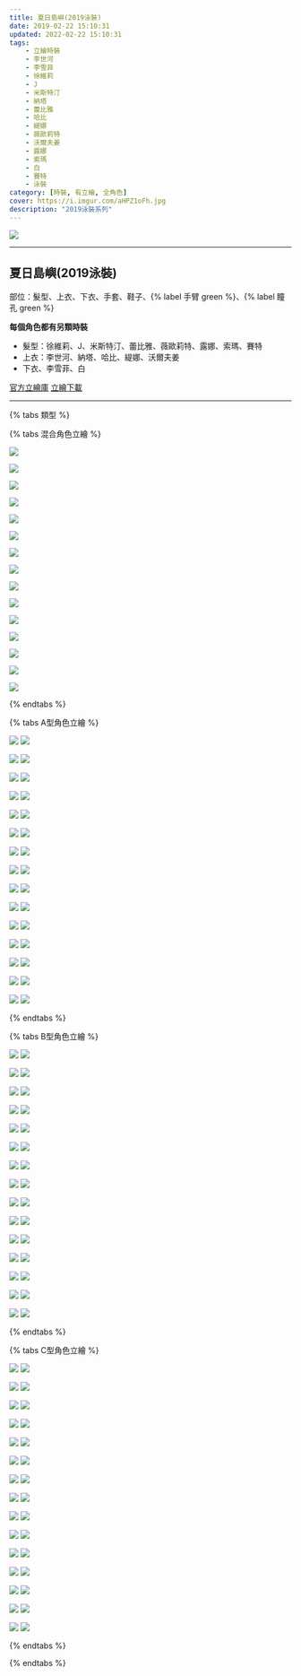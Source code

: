 ```yaml
---
title: 夏日島嶼(2019泳裝)
date: 2019-02-22 15:10:31
updated: 2022-02-22 15:10:31
tags:
    - 立繪時裝
    - 李世河
    - 李雪菲
    - 徐維莉
    - J
    - 米斯特汀
    - 納塔
    - 蕾比雅
    - 哈比
    - 緹娜
    - 薇歐莉特
    - 沃爾夫姜
    - 露娜
    - 索瑪
    - 白
    - 賽特
    - 泳裝
category: [時裝, 有立繪, 全角色]
cover: https://i.imgur.com/aHPZ1oFh.jpg
description: "2019泳裝系列"
---
```


[![](https://i.imgur.com/aHPZ1oFh.jpg)](https://i.imgur.com/aHPZ1oF.jpg)

---
## 夏日島嶼(2019泳裝)




部位：髮型、上衣、下衣、手套、鞋子、{% label 手臂 green %}、{% label 瞳孔 green %}

**每個角色都有另類時裝**
+ 髮型：徐維莉、J、米斯特汀、蕾比雅、薇歐莉特、露娜、索瑪、賽特
+ 上衣：李世河、納塔、哈比、緹娜、沃爾夫姜
+ 下衣、李雪菲、白

[官方立繪庫](https://closers.nexon.com/Pds/FanSiteKit)
[立繪下載](https://closers.vod.nexoncdn.co.kr/site/fansitekit/Closers_FansiteKit_summerCostume_50756.zip)


---

{% tabs 類型 %}
<!-- tab 混搭立繪-->
{% tabs 混合角色立繪 %}
<!-- tab 李世河(Seha)-->
[![](https://i.imgur.com/Qr6shdhh.jpg)](https://i.imgur.com/Qr6shdh.jpg)
<!-- endtab -->
<!-- tab 李雪菲(Seulbi)-->
[![](https://i.imgur.com/HPjSLHTh.jpg)](https://i.imgur.com/HPjSLHT.jpg)
<!-- endtab -->
<!-- tab 徐維莉(Yuri)-->
[![](https://i.imgur.com/DNf86IIh.jpg)](https://i.imgur.com/DNf86II.jpg)
<!-- endtab -->
<!-- tab J-->
[![](https://i.imgur.com/OBQFrcah.jpg)](https://i.imgur.com/OBQFrca.jpg)
<!-- endtab -->
<!-- tab 米斯特汀(Tein)-->
[![](https://i.imgur.com/AZs11Zih.jpg)](https://i.imgur.com/AZs11Zi.jpg)
<!-- endtab -->
<!-- tab 納塔(Nata)-->
[![](https://i.imgur.com/B9WYOPOh.jpg)](https://i.imgur.com/B9WYOPO.jpg)
<!-- endtab -->
<!-- tab 蕾比雅(Levia)-->
[![](https://i.imgur.com/z78IbtMh.jpg)](https://i.imgur.com/z78IbtM.jpg)
<!-- endtab -->
<!-- tab 哈比(Harpy)-->
[![](https://i.imgur.com/1x7Rapwh.jpg)](https://i.imgur.com/1x7Rapw.jpg)
<!-- endtab -->
<!-- tab 緹娜(Tina)-->
[![](https://i.imgur.com/20C8fVqh.jpg)](https://i.imgur.com/20C8fVq.jpg)
<!-- endtab -->
<!-- tab 薇歐莉特(Violet)-->
[![](https://i.imgur.com/dFL7itmh.jpg)](https://i.imgur.com/dFL7itm.jpg)
<!-- endtab -->
<!-- tab 沃爾夫姜(Wolfgang)-->
[![](https://i.imgur.com/0QznnRFh.jpg)](https://i.imgur.com/0QznnRF.jpg)
<!-- endtab -->
<!-- tab 露娜(Luna)-->
[![](https://i.imgur.com/uK9nnwqh.jpg)](https://i.imgur.com/uK9nnwq.jpg)
<!-- endtab -->
<!-- tab 索瑪(Soma)-->
[![](https://i.imgur.com/nqCnU8Eh.jpg)](https://i.imgur.com/nqCnU8E.jpg)
<!-- endtab -->
<!-- tab 白(Bai)-->
[![](https://i.imgur.com/1uoGbRPh.jpg)](https://i.imgur.com/1uoGbRP.jpg)
<!-- endtab -->
<!-- tab 賽特(Seth)-->
[![](https://i.imgur.com/YjJeGHxh.jpg)](https://i.imgur.com/YjJeGHx.jpg)
<!-- endtab -->
{% endtabs %}
<!-- endtab -->

<!-- tab A型-->
{% tabs A型角色立繪 %}
<!-- tab 李世河(Seha)-->
[![](https://i.imgur.com/s2VoEh4h.jpg)](https://i.imgur.com/s2VoEh4.jpg)
[![](https://i.imgur.com/ydI4LYKh.png)](https://i.imgur.com/ydI4LYK.png)
<!-- endtab -->
<!-- tab 李雪菲(Seulbi)-->
[![](https://i.imgur.com/tYBsCYFh.jpg)](https://i.imgur.com/tYBsCYF.jpg)
[![](https://i.imgur.com/2eeuqlMh.png)](https://i.imgur.com/2eeuqlM.png)
<!-- endtab -->
<!-- tab 徐維莉(Yuri)-->
[![](https://i.imgur.com/wNU7aVDh.jpg)](https://i.imgur.com/wNU7aVD.jpg)
[![](https://i.imgur.com/djK6Nlkh.png)](https://i.imgur.com/djK6Nlk.png)
<!-- endtab -->
<!-- tab J-->
[![](https://i.imgur.com/hbrvMZUh.jpg)](https://i.imgur.com/hbrvMZU.jpg)
[![](https://i.imgur.com/kFoKkq9h.png)](https://i.imgur.com/kFoKkq9.png)
<!-- endtab -->
<!-- tab 米斯特汀(Tein)-->
[![](https://i.imgur.com/Jn4SMqxh.jpg)](https://i.imgur.com/Jn4SMqx.jpg)
[![](https://i.imgur.com/jHGG7KUh.png)](https://i.imgur.com/jHGG7KU.png)
<!-- endtab -->
<!-- tab 納塔(Nata)-->
[![](https://i.imgur.com/8wxuU4rh.jpg)](https://i.imgur.com/8wxuU4r.jpg)
[![](https://i.imgur.com/BwWah9Kh.png)](https://i.imgur.com/BwWah9K.png)
<!-- endtab -->
<!-- tab 蕾比雅(Levia)-->
[![](https://i.imgur.com/PATDYc0h.jpg)](https://i.imgur.com/PATDYc0.jpg)
[![](https://i.imgur.com/HeWv3DSh.png)](https://i.imgur.com/HeWv3DS.png)
<!-- endtab -->
<!-- tab 哈比(Harpy)-->
[![](https://i.imgur.com/PUaeZPWh.jpg)](https://i.imgur.com/PUaeZPW.jpg)
[![](https://i.imgur.com/PL9mcFih.png)](https://i.imgur.com/PL9mcFi.png)
<!-- endtab -->
<!-- tab 緹娜(Tina)-->
[![](https://i.imgur.com/0RacVuWh.jpg)](https://i.imgur.com/0RacVuW.jpg)
[![](https://i.imgur.com/XVC4faLh.png)](https://i.imgur.com/XVC4faL.png)
<!-- endtab -->
<!-- tab 薇歐莉特(Violet)-->
[![](https://i.imgur.com/5qIHFJDh.jpg)](https://i.imgur.com/5qIHFJD.jpg)
[![](https://i.imgur.com/5NPC9dah.png)](https://i.imgur.com/5NPC9da.png)
<!-- endtab -->
<!-- tab 沃爾夫姜(Wolfgang)-->
[![](https://i.imgur.com/M0og7FNh.jpg)](https://i.imgur.com/M0og7FN.jpg)
[![](https://i.imgur.com/VNc4Apoh.png)](https://i.imgur.com/VNc4Apo.png)
<!-- endtab -->
<!-- tab 露娜(Luna)-->
[![](https://i.imgur.com/WSl3Vf9h.jpg)](https://i.imgur.com/WSl3Vf9.jpg)
[![](https://i.imgur.com/rStj33bh.png)](https://i.imgur.com/rStj33b.png)
<!-- endtab -->
<!-- tab 索瑪(Soma)-->
[![](https://i.imgur.com/1KNB2VPh.jpg)](https://i.imgur.com/1KNB2VP.jpg)
[![](https://i.imgur.com/T99tnPZh.png)](https://i.imgur.com/T99tnPZ.png)
<!-- endtab -->
<!-- tab 白(Bai)-->
[![](https://i.imgur.com/eZKpRGUh.jpg)](https://i.imgur.com/eZKpRGU.jpg)
[![](https://i.imgur.com/44N9kKCh.png)](https://i.imgur.com/44N9kKC.png)
<!-- endtab -->
<!-- tab 賽特(Seth)-->
[![](https://i.imgur.com/AidybLyh.jpg)](https://i.imgur.com/AidybLy.jpg)
[![](https://i.imgur.com/a3DU2thh.png)](https://i.imgur.com/a3DU2th.png)
<!-- endtab -->
{% endtabs %}
<!-- endtab -->

<!-- tab B型-->
{% tabs B型角色立繪 %}
<!-- tab 李世河(Seha)-->
[![](https://i.imgur.com/AXIzT21h.jpg)](https://i.imgur.com/AXIzT21.jpg)
[![](https://i.imgur.com/kSKpeXdh.png)](https://i.imgur.com/kSKpeXd.png)
<!-- endtab -->
<!-- tab 李雪菲(Seulbi)-->
[![](https://i.imgur.com/XBvALPKh.jpg)](https://i.imgur.com/XBvALPK.jpg)
[![](https://i.imgur.com/oU4y79nh.png)](https://i.imgur.com/oU4y79n.png)
<!-- endtab -->
<!-- tab 徐維莉(Yuri)-->
[![](https://i.imgur.com/22LK5V9h.jpg)](https://i.imgur.com/22LK5V9.jpg)
[![](https://i.imgur.com/uC6c2bbh.png)](https://i.imgur.com/uC6c2bb.png)
<!-- endtab -->
<!-- tab J-->
[![](https://i.imgur.com/46ZrAu2h.jpg)](https://i.imgur.com/46ZrAu2.jpg)
[![](https://i.imgur.com/Sxx929ch.png)](https://i.imgur.com/Sxx929c.png)
<!-- endtab -->
<!-- tab 米斯特汀(Tein)-->
[![](https://i.imgur.com/R3WMxsNh.jpg)](https://i.imgur.com/R3WMxsN.jpg)
[![](https://i.imgur.com/Kj8ngoJh.png)](https://i.imgur.com/Kj8ngoJ.png)
<!-- endtab -->
<!-- tab 納塔(Nata)-->
[![](https://i.imgur.com/1FqBf8oh.jpg)](https://i.imgur.com/1FqBf8o.jpg)
[![](https://i.imgur.com/bc2cdcah.png)](https://i.imgur.com/bc2cdca.png)
<!-- endtab -->
<!-- tab 蕾比雅(Levia)-->
[![](https://i.imgur.com/Y2PdLqlh.jpg)](https://i.imgur.com/Y2PdLql.jpg)
[![](https://i.imgur.com/LwdguhFh.png)](https://i.imgur.com/LwdguhF.png)
<!-- endtab -->
<!-- tab 哈比(Harpy)-->
[![](https://i.imgur.com/HR7C7IJh.jpg)](https://i.imgur.com/HR7C7IJ.jpg)
[![](https://i.imgur.com/izrVPRWh.png)](https://i.imgur.com/izrVPRW.png)
<!-- endtab -->
<!-- tab 緹娜(Tina)-->
[![](https://i.imgur.com/KI7Vkn4h.jpg)](https://i.imgur.com/KI7Vkn4.jpg)
[![](https://i.imgur.com/vFMF92Th.png)](https://i.imgur.com/vFMF92T.png)
<!-- endtab -->
<!-- tab 薇歐莉特(Violet)-->
[![](https://i.imgur.com/Qdm50Zwh.jpg)](https://i.imgur.com/Qdm50Zw.jpg)
[![](https://i.imgur.com/mFcATmNh.png)](https://i.imgur.com/mFcATmN.png)
<!-- endtab -->
<!-- tab 沃爾夫姜(Wolfgang)-->
[![](https://i.imgur.com/esyN7hxh.jpg)](https://i.imgur.com/esyN7hx.jpg)
[![](https://i.imgur.com/cybB66Hh.png)](https://i.imgur.com/cybB66H.png)
<!-- endtab -->
<!-- tab 露娜(Luna)-->
[![](https://i.imgur.com/SUWaEU1h.jpg)](https://i.imgur.com/SUWaEU1.jpg)
[![](https://i.imgur.com/iI4qHfdh.png)](https://i.imgur.com/iI4qHfd.png)
<!-- endtab -->
<!-- tab 索瑪(Soma)-->
[![](https://i.imgur.com/uvCncFwh.jpg)](https://i.imgur.com/uvCncFw.jpg)
[![](https://i.imgur.com/4PaxgyWh.png)](https://i.imgur.com/4PaxgyW.png)
<!-- endtab -->
<!-- tab 白(Bai)-->
[![](https://i.imgur.com/u1ZHdMsh.jpg)](https://i.imgur.com/u1ZHdMs.jpg)
[![](https://i.imgur.com/A4TtyBmh.png)](https://i.imgur.com/A4TtyBm.png)
<!-- endtab -->
<!-- tab 賽特(Seth)-->
[![](https://i.imgur.com/WctKjbph.jpg)](https://i.imgur.com/WctKjbp.jpg)
[![](https://i.imgur.com/l5kX0qMh.png)](https://i.imgur.com/l5kX0qM.png)
<!-- endtab -->
{% endtabs %}
<!-- endtab -->

<!-- tab C型-->
{% tabs C型角色立繪 %}
<!-- tab 李世河(Seha)-->
[![](https://i.imgur.com/xCZigPuh.jpg)](https://i.imgur.com/xCZigPu.jpg)
[![](https://i.imgur.com/T3kSB60h.png)](https://i.imgur.com/T3kSB60.png)
<!-- endtab -->
<!-- tab 李雪菲(Seulbi)-->
[![](https://i.imgur.com/F7KOJoAh.jpg)](https://i.imgur.com/F7KOJoA.jpg)
[![](https://i.imgur.com/d4WBRt4h.png)](https://i.imgur.com/d4WBRt4.png)
<!-- endtab -->
<!-- tab 徐維莉(Yuri)-->
[![](https://i.imgur.com/mxBitxeh.jpg)](https://i.imgur.com/mxBitxe.jpg)
[![](https://i.imgur.com/yQZEq3uh.png)](https://i.imgur.com/yQZEq3u.png)
<!-- endtab -->
<!-- tab J-->
[![](https://i.imgur.com/NdQAS0kh.jpg)](https://i.imgur.com/NdQAS0k.jpg)
[![](https://i.imgur.com/ZGGgV0bh.png)](https://i.imgur.com/ZGGgV0b.png)
<!-- endtab -->
<!-- tab 米斯特汀(Tein)-->
[![](https://i.imgur.com/CoMKGgYh.jpg)](https://i.imgur.com/CoMKGgY.jpg)
[![](https://i.imgur.com/LrZyLYYh.png)](https://i.imgur.com/LrZyLYY.png)
<!-- endtab -->
<!-- tab 納塔(Nata)-->
[![](https://i.imgur.com/LtPJQjgh.jpg)](https://i.imgur.com/LtPJQjg.jpg)
[![](https://i.imgur.com/C3ERUClh.png)](https://i.imgur.com/C3ERUCl.png)
<!-- endtab -->
<!-- tab 蕾比雅(Levia)-->
[![](https://i.imgur.com/ghbQWlRh.jpg)](https://i.imgur.com/ghbQWlR.jpg)
[![](https://i.imgur.com/ryuyGnhh.png)](https://i.imgur.com/ryuyGnh.png)
<!-- endtab -->
<!-- tab 哈比(Harpy)-->
[![](https://i.imgur.com/Z7VJRX6h.jpg)](https://i.imgur.com/Z7VJRX6.jpg)
[![](https://i.imgur.com/8gVPsErh.png)](https://i.imgur.com/8gVPsEr.png)
<!-- endtab -->
<!-- tab 緹娜(Tina)-->
[![](https://i.imgur.com/zC1Sx2Lh.jpg)](https://i.imgur.com/zC1Sx2L.jpg)
[![](https://i.imgur.com/vE9hhnHh.png)](https://i.imgur.com/vE9hhnH.png)
<!-- endtab -->
<!-- tab 薇歐莉特(Violet)-->
[![](https://i.imgur.com/VyflZuHh.jpg)](https://i.imgur.com/VyflZuH.jpg)
[![](https://i.imgur.com/6pqTna2h.png)](https://i.imgur.com/6pqTna2.png)
<!-- endtab -->
<!-- tab 沃爾夫姜(Wolfgang)-->
[![](https://i.imgur.com/xxmDTX5h.jpg)](https://i.imgur.com/xxmDTX5.jpg)
[![](https://i.imgur.com/Ll18o2Jh.png)](https://i.imgur.com/Ll18o2J.png)
<!-- endtab -->
<!-- tab 露娜(Luna)-->
[![](https://i.imgur.com/Kzxdffrh.jpg)](https://i.imgur.com/Kzxdffr.jpg)
[![](https://i.imgur.com/3DH5tJKh.png)](https://i.imgur.com/3DH5tJK.png)
<!-- endtab -->
<!-- tab 索瑪(Soma)-->
[![](https://i.imgur.com/aKEvPI7h.jpg)](https://i.imgur.com/aKEvPI7.jpg)
[![](https://i.imgur.com/TxuwPJGh.png)](https://i.imgur.com/TxuwPJG.png)
<!-- endtab -->
<!-- tab 白(Bai)-->
[![](https://i.imgur.com/QrWn4kAh.jpg)](https://i.imgur.com/QrWn4kA.jpg)
[![](https://i.imgur.com/fZ4nogUh.png)](https://i.imgur.com/fZ4nogU.png)
<!-- endtab -->
<!-- tab 賽特(Seth)-->
[![](https://i.imgur.com/auORFvlh.jpg)](https://i.imgur.com/auORFvl.jpg)
[![](https://i.imgur.com/oerB5c6h.png)](https://i.imgur.com/oerB5c6.png)
<!-- endtab -->
{% endtabs %}
<!-- endtab -->

{% endtabs %}
